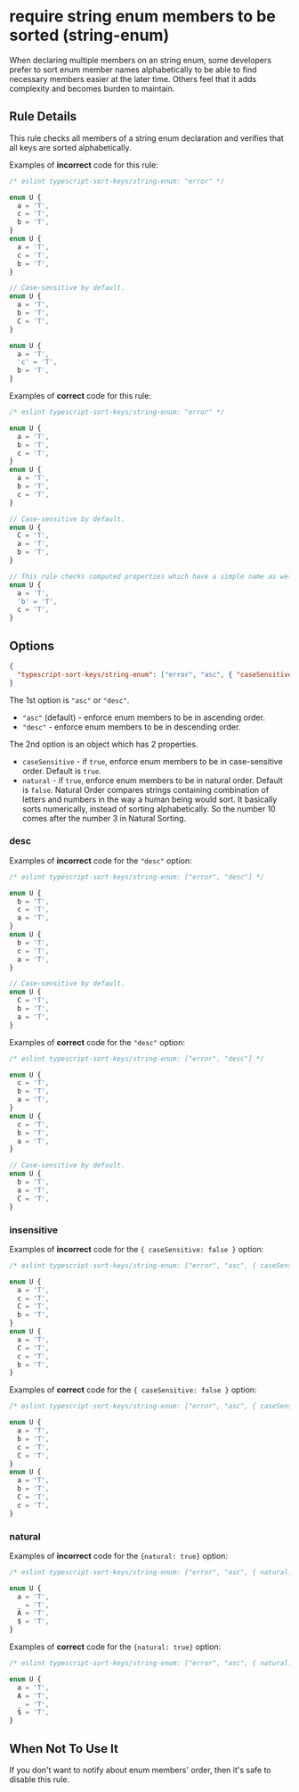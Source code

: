 # require string enum members to be sorted (string-enum)

When declaring multiple members on an string enum, some developers prefer to sort enum member names alphabetically to be able to find necessary members easier at the later time. Others feel that it adds complexity and becomes burden to maintain.

## Rule Details

This rule checks all members of a string enum declaration and verifies that all keys are sorted alphabetically.

Examples of **incorrect** code for this rule:

```ts
/* eslint typescript-sort-keys/string-enum: "error" */

enum U {
  a = 'T',
  c = 'T',
  b = 'T',
}
enum U {
  a = 'T',
  c = 'T',
  b = 'T',
}

// Case-sensitive by default.
enum U {
  a = 'T',
  b = 'T',
  C = 'T',
}

enum U {
  a = 'T',
  'c' = 'T',
  b = 'T',
}
```

Examples of **correct** code for this rule:

```ts
/* eslint typescript-sort-keys/string-enum: "error" */

enum U {
  a = 'T',
  b = 'T',
  c = 'T',
}
enum U {
  a = 'T',
  b = 'T',
  c = 'T',
}

// Case-sensitive by default.
enum U {
  C = 'T',
  a = 'T',
  b = 'T',
}

// This rule checks computed properties which have a simple name as well.
enum U {
  a = 'T',
  'b' = 'T',
  c = 'T',
}
```

## Options

```json
{
  "typescript-sort-keys/string-enum": ["error", "asc", { "caseSensitive": true }]
}
```

The 1st option is `"asc"` or `"desc"`.

- `"asc"` (default) - enforce enum members to be in ascending order.
- `"desc"` - enforce enum members to be in descending order.

The 2nd option is an object which has 2 properties.

- `caseSensitive` - if `true`, enforce enum members to be in case-sensitive order. Default is `true`.
- `natural` - if `true`, enforce enum members to be in natural order. Default is `false`. Natural Order compares strings containing combination of letters and numbers in the way a human being would sort. It basically sorts numerically, instead of sorting alphabetically. So the number 10 comes after the number 3 in Natural Sorting.

### desc

Examples of **incorrect** code for the `"desc"` option:

```ts
/* eslint typescript-sort-keys/string-enum: ["error", "desc"] */

enum U {
  b = 'T',
  c = 'T',
  a = 'T',
}
enum U {
  b = 'T',
  c = 'T',
  a = 'T',
}

// Case-sensitive by default.
enum U {
  C = 'T',
  b = 'T',
  a = 'T',
}
```

Examples of **correct** code for the `"desc"` option:

```ts
/* eslint typescript-sort-keys/string-enum: ["error", "desc"] */

enum U {
  c = 'T',
  b = 'T',
  a = 'T',
}
enum U {
  c = 'T',
  b = 'T',
  a = 'T',
}

// Case-sensitive by default.
enum U {
  b = 'T',
  a = 'T',
  C = 'T',
}
```

### insensitive

Examples of **incorrect** code for the `{ caseSensitive: false }` option:

```ts
/* eslint typescript-sort-keys/string-enum: ["error", "asc", { caseSensitive: false }] */

enum U {
  a = 'T',
  c = 'T',
  C = 'T',
  b = 'T',
}
enum U {
  a = 'T',
  C = 'T',
  c = 'T',
  b = 'T',
}
```

Examples of **correct** code for the `{ caseSensitive: false }` option:

```ts
/* eslint typescript-sort-keys/string-enum: ["error", "asc", { caseSensitive: false }] */

enum U {
  a = 'T',
  b = 'T',
  c = 'T',
  C = 'T',
}
enum U {
  a = 'T',
  b = 'T',
  C = 'T',
  c = 'T',
}
```

### natural

Examples of **incorrect** code for the `{natural: true}` option:

```ts
/* eslint typescript-sort-keys/string-enum: ["error", "asc", { natural: true }] */

enum U {
  a = 'T',
  _ = 'T',
  A = 'T',
  $ = 'T',
}
```

Examples of **correct** code for the `{natural: true}` option:

```ts
/* eslint typescript-sort-keys/string-enum: ["error", "asc", { natural: true }] */

enum U {
  a = 'T',
  A = 'T',
  _ = 'T',
  $ = 'T',
}
```

## When Not To Use It

If you don't want to notify about enum members' order, then it's safe to disable this rule.
